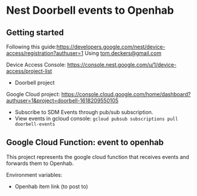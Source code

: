 # Nest Doorbell events to Openhab

## Getting started

Following this guide:https://developers.google.com/nest/device-access/registration?authuser=1
Using tom.deckers@gmail.com

Device Access Console: https://console.nest.google.com/u/1/device-access/project-list
* Doorbell project

Google Cloud project: https://console.cloud.google.com/home/dashboard?authuser=1&project=doorbell-1618209550105
* Subscribe to SDM Events through pub/sub subscription.
* View events in gcloud console: `gcloud pubsub subscriptions pull doorbell-events`

## Google Cloud Function: event to openhab

This project represents the google cloud function that receives events and forwards
them to Openhab.

Environment variables:
* Openhab item link (to post to)